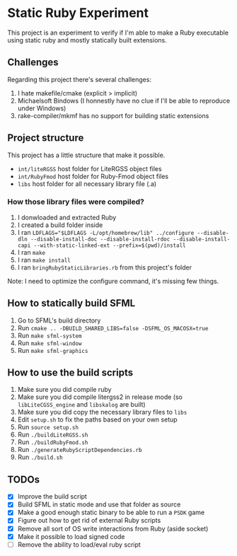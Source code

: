 # Static Ruby Experiment

This project is an experiment to verify if I'm able to make a Ruby executable using static ruby and mostly statically built extensions.

## Challenges

Regarding this project there's several challenges:

1. I hate makefile/cmake (explicit > implicit)
2. Michaelsoft Bindows (I honnestly have no clue if I'll be able to reproduce under Windows)
3. rake-compiler/mkmf has no support for building static extensions

## Project structure

This project has a little structure that make it possible.

- `int/liteRGSS` host folder for LiteRGSS object files
- `int/RubyFmod` host folder for Ruby-Fmod object files
- `libs` host folder for all necessary library file (.a)

### How those library files were compiled?

1. I donwloaded and extracted Ruby
2. I created a build folder inside
3. I ran `LDFLAGS="$LDFLAGS -L/opt/homebrew/lib" ../configure --disable-dln --disable-install-doc --disable-install-rdoc --disable-install-capi --with-static-linked-ext --prefix=$(pwd)/install`
4. I ran `make`
5. I ran `make install`
6. I ran `bringRubyStaticLibraries.rb` from this project's folder

Note: I need to optimize the configure command, it's missing few things.

## How to statically build SFML

1. Go to SFML's build directory
2. Run `cmake .. -DBUILD_SHARED_LIBS=false -DSFML_OS_MACOSX=true`
3. Run `make sfml-system`
3. Run `make sfml-window`
3. Run `make sfml-graphics`

## How to use the build scripts

1. Make sure you did compile ruby
2. Make sure you did compile litergss2 in release mode (so `libLiteCGSS_engine` and `libskalog` are built)
3. Make sure you did copy the necessary library files to `libs`
4. Edit `setup.sh` to fix the paths based on your own setup
5. Run `source setup.sh`
6. Run `./buildLiteRGSS.sh`
7. Run `./buildRubyFmod.sh`
8. Run `./generateRubyScriptDependencies.rb`
9. Run `./build.sh`

## TODOs

- [x] Improve the build script
- [x] Build SFML in static mode and use that folder as source
- [x] Make a good enough static binary to be able to run a `PSDK` game
- [x] Figure out how to get rid of external Ruby scripts
- [x] Remove all sort of OS write interactions from Ruby (aside socket)
- [x] Make it possible to load signed code
- [ ] Remove the ability to load/eval ruby script
